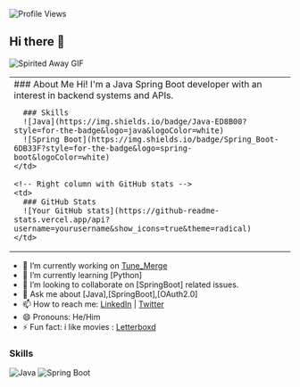 ![Profile Views](https://komarev.com/ghpvc/?username=yourusername&color=blue)
## Hi there 👋

![Spirited Away GIF](https://media.giphy.com/media/9TYOxSLqBIrK0/giphy.gif)

<table>
  <tr>
    <!-- Left column with your other content -->
    <td>
      ### About Me
      Hi! I'm a Java Spring Boot developer with an interest in backend systems and APIs.
      
      ### Skills
      ![Java](https://img.shields.io/badge/Java-ED8B00?style=for-the-badge&logo=java&logoColor=white)
      ![Spring Boot](https://img.shields.io/badge/Spring_Boot-6DB33F?style=for-the-badge&logo=spring-boot&logoColor=white)
    </td>
    
    <!-- Right column with GitHub stats -->
    <td>
      ### GitHub Stats
      ![Your GitHub stats](https://github-readme-stats.vercel.app/api?username=yourusername&show_icons=true&theme=radical)
    </td>
  </tr>
</table>


<!--
**surajssc1232/surajssc1232** is a ✨ _special_ ✨ repository because its `README.md` (this file) appears on your GitHub profile.

Here are some ideas to get you started:
-->

- 🔭 I’m currently working on [Tune_Merge](https://github.com/surajssc1232/tunemerge)
- 🌱 I’m currently learning [Python]
- 👯 I’m looking to collaborate on [SpringBoot] related issues.
- 💬 Ask me about [Java],[SpringBoot],[OAuth2.0]
- 📫 How to reach me: [LinkedIn](https://www.linkedin.com/in/suraj-chauhan-aa8683217/) | [Twitter](https://x.com/surajkhahai) 
- 😄 Pronouns: He/Him
- ⚡ Fun fact: i like movies : [Letterboxd](https://letterboxd.com/kazzekami/)

### Skills
![Java](https://img.shields.io/badge/Java-ED8B00?style=for-the-badge&logo=java&logoColor=white)
![Spring Boot](https://img.shields.io/badge/Spring_Boot-6DB33F?style=for-the-badge&logo=spring-boot&logoColor=white)
